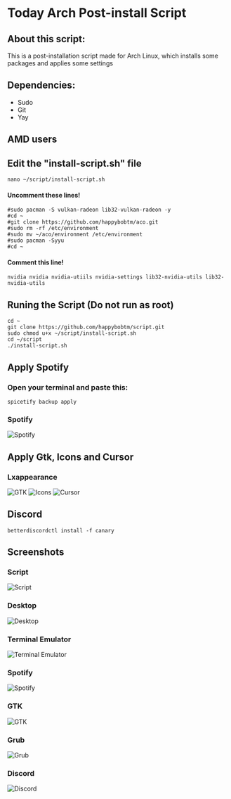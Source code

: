 # Today Arch Post-install Script

## About this script:
This is a post-installation script made for Arch Linux, which installs some packages and applies some settings

## Dependencies:
- Sudo
- Git
- Yay

## AMD users

## Edit the "install-script.sh" file
```
nano ~/script/install-script.sh
```

#### Uncomment these lines!
```
#sudo pacman -S vulkan-radeon lib32-vulkan-radeon -y
#cd ~
#git clone https://github.com/happybobtm/aco.git
#sudo rm -rf /etc/environment
#sudo mv ~/aco/environment /etc/environment
#sudo pacman -Syyu
#cd ~
```

#### Comment this line!
```
nvidia nvidia nvidia-utiils nvidia-settings lib32-nvidia-utils lib32-nvidia-utils
```

## Runing the Script (Do not run as root)
```
cd ~
git clone https://github.com/happybobtm/script.git
sudo chmod u+x ~/script/install-script.sh
cd ~/script
./install-script.sh
```
## Apply Spotify
### Open your terminal and paste this:
```
spicetify backup apply
```
### Spotify
![Spotify](https://i.imgur.com/laf61zr.png)

## Apply Gtk, Icons and Cursor
### Lxappearance
![GTK](https://i.imgur.com/lDsP3lK.png)
![Icons](https://i.imgur.com/sZIsnfA.png)
![Cursor](https://i.imgur.com/IbxxtWw.png)

## Discord
```
betterdiscordctl install -f canary
```

## Screenshots
### Script
![Script](https://i.imgur.com/6LoDFg1.png)
### Desktop
![Desktop](https://i.imgur.com/k3jk9lb.png)
### Terminal Emulator
![Terminal Emulator](https://i.imgur.com/UVCmcDL.png)
### Spotify
![Spotify](https://i.imgur.com/laf61zr.png)
### GTK
![GTK](https://i.imgur.com/9m3adLA.png)
### Grub
![Grub](https://i.imgur.com/7LUYwTn.gif)
### Discord
![Discord](https://i.imgur.com/ZWpcI2o.png)